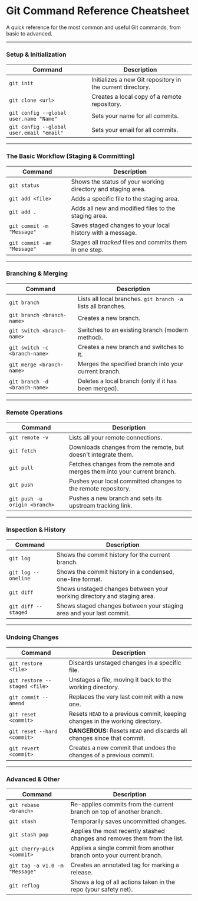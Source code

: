 # Git Command Reference Cheatsheet

A quick reference for the most common and useful Git commands, from basic to advanced.

---

### Setup & Initialization
| Command | Description |
|---|---|
| `git init` | Initializes a new Git repository in the current directory. |
| `git clone <url>` | Creates a local copy of a remote repository. |
| `git config --global user.name "Name"` | Sets your name for all commits. |
| `git config --global user.email "email"` | Sets your email for all commits. |

---

### The Basic Workflow (Staging & Committing)
| Command | Description |
|---|---|
| `git status` | Shows the status of your working directory and staging area. |
| `git add <file>` | Adds a specific file to the staging area. |
| `git add .` | Adds all new and modified files to the staging area. |
| `git commit -m "Message"` | Saves staged changes to your local history with a message. |
| `git commit -am "Message"` | Stages all *tracked* files and commits them in one step. |

---

### Branching & Merging
| Command | Description |
|---|---|
| `git branch` | Lists all local branches. `git branch -a` lists all branches. |
| `git branch <branch-name>` | Creates a new branch. |
| `git switch <branch-name>` | Switches to an existing branch (modern method). |
| `git switch -c <branch-name>` | Creates a new branch and switches to it. |
| `git merge <branch-name>` | Merges the specified branch into your current branch. |
| `git branch -d <branch-name>` | Deletes a local branch (only if it has been merged). |

---

### Remote Operations
| Command | Description |
|---|---|
| `git remote -v` | Lists all your remote connections. |
| `git fetch` | Downloads changes from the remote, but doesn't integrate them. |
| `git pull` | Fetches changes from the remote and merges them into your current branch. |
| `git push` | Pushes your local committed changes to the remote repository. |
| `git push -u origin <branch>` | Pushes a new branch and sets its upstream tracking link. |

---

### Inspection & History
| Command | Description |
|---|---|
| `git log` | Shows the commit history for the current branch. |
| `git log --oneline` | Shows the commit history in a condensed, one-line format. |
| `git diff` | Shows unstaged changes between your working directory and staging area. |
| `git diff --staged` | Shows staged changes between your staging area and your last commit. |

---

### Undoing Changes
| Command | Description |
|---|---|
| `git restore <file>` | Discards unstaged changes in a specific file. |
| `git restore --staged <file>` | Unstages a file, moving it back to the working directory. |
| `git commit --amend` | Replaces the very last commit with a new one. |
| `git reset <commit>` | Resets `HEAD` to a previous commit, keeping changes in the working directory. |
| `git reset --hard <commit>` | **DANGEROUS:** Resets `HEAD` and discards all changes since that commit. |
| `git revert <commit>` | Creates a new commit that undoes the changes of a previous commit. |

---

### Advanced & Other
| Command | Description |
|---|---|
| `git rebase <branch>` | Re-applies commits from the current branch on top of another branch. |
| `git stash` | Temporarily saves uncommitted changes. |
| `git stash pop` | Applies the most recently stashed changes and removes them from the list. |
| `git cherry-pick <commit>` | Applies a single commit from another branch onto your current branch. |
| `git tag -a v1.0 -m "Message"` | Creates an annotated tag for marking a release. |
| `git reflog` | Shows a log of all actions taken in the repo (your safety net). |
